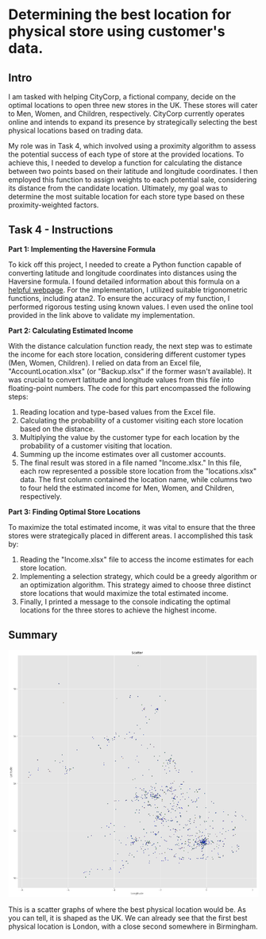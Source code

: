 # Determining the best location for physical store using customer's data.

## Intro

I am tasked with helping CityCorp, a fictional company, decide on the optimal locations to open three new stores in the UK. These stores will cater to Men, Women, and Children, respectively. CityCorp currently operates online and intends to expand its presence by strategically selecting the best physical locations based on trading data.

My role was in Task 4, which involved using a proximity algorithm to assess the potential success of each type of store at the provided locations. To achieve this, I needed to develop a function for calculating the distance between two points based on their latitude and longitude coordinates. I then employed this function to assign weights to each potential sale, considering its distance from the candidate location. Ultimately, my goal was to determine the most suitable location for each store type based on these proximity-weighted factors.

## Task 4 -  Instructions

**Part 1: Implementing the Haversine Formula**

To kick off this project, I needed to create a Python function capable of converting latitude and longitude coordinates into distances using the Haversine formula. I found detailed information about this formula on a [helpful webpage](https://www.movable-type.co.uk/scripts/latlong.html). For the implementation, I utilized suitable trigonometric functions, including atan2. To ensure the accuracy of my function, I performed rigorous testing using known values. I even used the online tool provided in the link above to validate my implementation.

**Part 2: Calculating Estimated Income**

With the distance calculation function ready, the next step was to estimate the income for each store location, considering different customer types (Men, Women, Children). I relied on data from an Excel file, "AccountLocation.xlsx" (or "Backup.xlsx" if the former wasn't available). It was crucial to convert latitude and longitude values from this file into floating-point numbers. The code for this part encompassed the following steps:
1. Reading location and type-based values from the Excel file.
2. Calculating the probability of a customer visiting each store location based on the distance.
3. Multiplying the value by the customer type for each location by the probability of a customer visiting that location.
4. Summing up the income estimates over all customer accounts.
5. The final result was stored in a file named "Income.xlsx." In this file, each row represented a possible store location from the "locations.xlsx" data. The first column contained the location name, while columns two to four held the estimated income for Men, Women, and Children, respectively.

**Part 3: Finding Optimal Store Locations**

To maximize the total estimated income, it was vital to ensure that the three stores were strategically placed in different areas. I accomplished this task by:
1. Reading the "Income.xlsx" file to access the income estimates for each store location.
2. Implementing a selection strategy, which could be a greedy algorithm or an optimization algorithm. This strategy aimed to choose three distinct store locations that would maximize the total estimated income.
3. Finally, I printed a message to the console indicating the optimal locations for the three stores to achieve the highest income.

## Summary

![Scatter plot of where the best location for a physical store](Other/scatter.png)

This is a scatter graphs of where the best physical location would be. As you can tell, it is shaped as the UK. We can already see that the first best physical location is London, with a close second somewhere in Birmingham.
